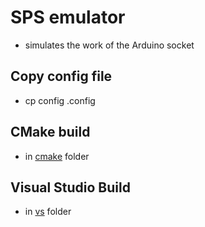 # SPS emulator
 - simulates the work of the Arduino socket

## Copy config file
- cp config .config

## CMake build
- in [cmake](https://github.com/4math/SPS/tree/master/emulator/cmake) folder

## Visual Studio Build
- in [vs](https://github.com/4math/SPS/tree/master/emulator/vs) folder

